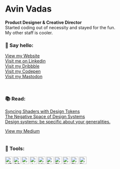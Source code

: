 # Avin Vadas
**Product Designer & Creative Director**<br/>
Started coding out of necessity and stayed for the fun.<br/>
My other staff is cooler.

### 👋 Say hello:
<a href="https://avinvadas.com"> View my Website </a><br/>
<a href="https://www.linkedin.com/in/avinvadas/"> Visit me on Linkedin </a><br/>
<a href="https://dribbble.com/avinvadas"> Visit my Dribbble </a><br/>
<a href="https://codepen.io/avinvadas"> Visit my Codepen </a><br/>
<a href="https://codepen.io/avinvadas"> Visit my Mastodon </a><br/>

<br/>         
          
### 📚 Read:
<a href="https://medium.com/design-bootcamp/syncing-glsl-shaders-with-design-tokens-fd3c4eed68cf" target="_blank">Syncing Shaders with Design Tokens</a><br/>
<a href="https://medium.com/design-bootcamp/the-negative-space-of-design-systems-951f141eb84c" target="_blank">The Negative Space of Design Systems</a><br/>
<a href="https://medium.com/design-bootcamp/be-very-general-about-the-specific-and-very-specific-about-the-general-48d29502385d" target="_blank">Design systems: be specific about your generalities.</a>

<a href="https://medium.com/@avinvadas"> View my Medium </a><br/>
<br/>
### 🧰 Tools: 

<img align="left" width="24px" padding="4px" alt="HTML" src="https://cdn.jsdelivr.net/gh/devicons/devicon@latest/icons/html5/html5-original.svg" />        
<img align="left" width="24px" padding="4px" alt="CSS" src="https://cdn.jsdelivr.net/gh/devicons/devicon@latest/icons/css3/css3-original.svg" />
<img align="left" width="24px" padding="4px" alt="Javascript"  src="https://cdn.jsdelivr.net/gh/devicons/devicon@latest/icons/javascript/javascript-original.svg" />
<img align="left" width="24px" padding="4px" alt="Javascript" src="https://cdn.jsdelivr.net/gh/devicons/devicon@latest/icons/git/git-original.svg" />
<img align="left" width="24px" padding="4px" alt="Vite" src="https://cdn.jsdelivr.net/gh/devicons/devicon@latest/icons/vitejs/vitejs-original.svg" />
<img align="left" width="24px" padding="4px" alt="React" src="https://cdn.jsdelivr.net/gh/devicons/devicon@latest/icons/react/react-original.svg" />
          
          
<img align="left" width="24px" padding="4px" alt="Three.js"  src="https://cdn.jsdelivr.net/gh/devicons/devicon@latest/icons/threejs/threejs-original.svg" />
<img align="left" width="24px" padding="4px" alt="Storybook.js"  src="https://cdn.jsdelivr.net/gh/devicons/devicon@latest/icons/storybook/storybook-original.svg" />
<img align="left" width="24px" padding="4px" alt="Blender"  src="https://cdn.jsdelivr.net/gh/devicons/devicon@latest/icons/blender/blender-original.svg" />
<img align="left" width="24px" padding="4px" alt="Figma"  src="https://cdn.jsdelivr.net/gh/devicons/devicon@latest/icons/figma/figma-original.svg" />

